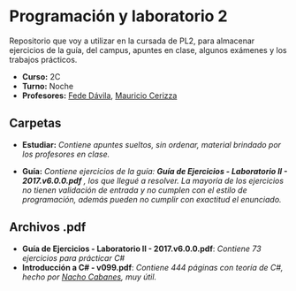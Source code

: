 # Programación y laboratorio 2
Repositorio que voy a utilizar en la cursada de PL2, para almacenar ejercicios de la guía, del campus, apuntes en clase, algunos exámenes y los trabajos prácticos.

- **Curso:** 2C
- **Turno:** Noche
- **Profesores:** [Fede Dávila](https://github.com/FedeDavila1984), [Mauricio Cerizza](https://github.com/mauricioCerizza)

## Carpetas

- **Estudiar:**
_Contiene apuntes sueltos, sin ordenar, material brindado por los profesores en clase._

- **Guía:**
_Contiene ejercicios de la guía: **Guía de Ejercicios - Laboratorio II - 2017.v6.0.0.pdf** , los que llegué a resolver. La mayoría de los ejercicios no tienen validación de entrada y no cumplen con el estilo de programación, además pueden no cumplir con exactitud el enunciado._

## Archivos .pdf

- **Guía de Ejercicios - Laboratorio II - 2017.v6.0.0.pdf**:
_Contiene 73 ejercicios para prácticar C#_
- **Introducción a C# - v099.pdf**:
_Contiene 444 páginas con teoría de C#, hecho por [Nacho Cabanes](http://www.nachocabanes.com), muy útil._